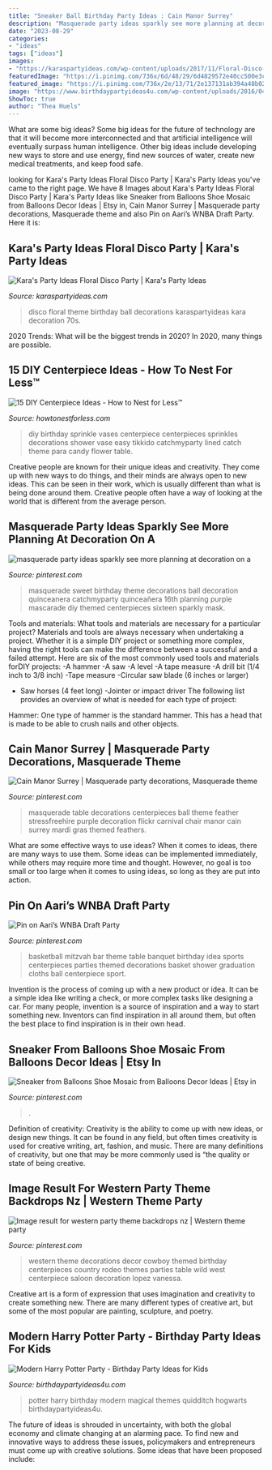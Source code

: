 ```yaml
---
title: "Sneaker Ball Birthday Party Ideas : Cain Manor Surrey"
description: "Masquerade party ideas sparkly see more planning at decoration on a"
date: "2023-08-29"
categories:
- "ideas"
tags: ["ideas"]
images:
- "https://karaspartyideas.com/wp-content/uploads/2017/11/Floral-Disco-Party-via-Karas-Party-Ideas-KarasPartyIdeas.com29.jpg"
featuredImage: "https://i.pinimg.com/736x/6d/48/29/6d4829572e40cc500e3c9ce4f9a2a272.jpg"
featured_image: "https://i.pinimg.com/736x/2e/13/71/2e137131ab394a48b02a5d5ca4b99120.jpg"
image: "https://www.birthdaypartyideas4u.com/wp-content/uploads/2016/04/Modern-Harry-Potter-Party-Hogwarts-Quidditch-Party-Ideas-550x785.jpg"
ShowToc: true
author: "Thea Huels"
---
```



What are some big ideas?
Some big ideas for the future of technology are that it will become more interconnected and that artificial intelligence will eventually surpass human intelligence. Other big ideas include developing new ways to store and use energy, find new sources of water, create new medical treatments, and keep food safe.

	

		
looking for Kara&#039;s Party Ideas Floral Disco Party | Kara&#039;s Party Ideas you've came to the right page. We have 8 Images about Kara&#039;s Party Ideas Floral Disco Party | Kara&#039;s Party Ideas like Sneaker from Balloons Shoe Mosaic from Balloons Decor Ideas | Etsy in, Cain Manor Surrey | Masquerade party decorations, Masquerade theme and also Pin on Aari’s WNBA Draft Party. Here it is:
		
    
## Kara&#039;s Party Ideas Floral Disco Party | Kara&#039;s Party Ideas

<img loading=lazy src="https://karaspartyideas.com/wp-content/uploads/2017/11/Floral-Disco-Party-via-Karas-Party-Ideas-KarasPartyIdeas.com29.jpg" onerror="this.onerror=null;this.src='https://tse1.mm.bing.net/th?id=OIP.os7Pu9NMBQVOyVi2ov2tsAHaLH&amp;pid=15.1';" alt="Kara&#039;s Party Ideas Floral Disco Party | Kara&#039;s Party Ideas">

_Source: karaspartyideas.com_

>disco floral theme birthday ball decorations karaspartyideas kara decoration 70s. 

	

2020 Trends: What will be the biggest trends in 2020?
In 2020, many things are possible.

    
## 15 DIY Centerpiece Ideas - How To Nest For Less™

<img loading=lazy src="http://howtonestforless.com/wp-content/uploads/2014/02/sprinkle-vases.jpg" onerror="this.onerror=null;this.src='https://tse4.mm.bing.net/th?id=OIP.2ZMzkzxQ_r5I3DautvRfWwHaLI&amp;pid=15.1';" alt="15 DIY Centerpiece Ideas - How to Nest for Less™">

_Source: howtonestforless.com_

>diy birthday sprinkle vases centerpiece centerpieces sprinkles decorations shower vase easy tikkido catchmyparty lined catch theme para candy flower table. 

	

Creative people are known for their unique ideas and creativity. They come up with new ways to do things, and their minds are always open to new ideas. This can be seen in their work, which is usually different than what is being done around them. Creative people often have a way of looking at the world that is different from the average person.

    
## Masquerade Party Ideas Sparkly See More Planning At Decoration On A

<img loading=lazy src="https://i.pinimg.com/736x/2e/13/71/2e137131ab394a48b02a5d5ca4b99120.jpg" onerror="this.onerror=null;this.src='https://tse4.mm.bing.net/th?id=OIP.j1ho4EBHZl_kyGSivUiOTgAAAA&amp;pid=15.1';" alt="masquerade party ideas sparkly see more planning at decoration on a">

_Source: pinterest.com_

>masquerade sweet birthday theme decorations ball decoration quinceanera catchmyparty quinceañera 16th planning purple mascarade diy themed centerpieces sixteen sparkly mask. 

	

Tools and materials: What tools and materials are necessary for a particular project?
Materials and tools are always necessary when undertaking a project. Whether it is a simple DIY project or something more complex, having the right tools can make the difference between a successful and a failed attempt. Here are six of the most commonly used tools and materials forDIY projects:
-A hammer
-A saw
-A level
-A tape measure
-A drill bit (1/4 inch to 3/8 inch) 
-Tape measure 
-Circular saw blade (6 inches or larger) 
- Saw horses (4 feet long)  -Jointer or impact driver 
The following list provides an overview of what is needed for each type of project: 

Hammer: One type of hammer is the standard hammer. This has a head that is made to be able to crush nails and other objects.

    
## Cain Manor Surrey | Masquerade Party Decorations, Masquerade Theme

<img loading=lazy src="https://i.pinimg.com/736x/67/f9/42/67f942a28d9d874735d521bc2ec21573--feather-table-centerpieces-tall-centerpiece.jpg" onerror="this.onerror=null;this.src='https://tse1.mm.bing.net/th?id=OIP.WLpTixuEYS98NJ5n25EvhQHaJ3&amp;pid=15.1';" alt="Cain Manor Surrey | Masquerade party decorations, Masquerade theme">

_Source: pinterest.com_

>masquerade table decorations centerpieces ball theme feather stressfreehire purple decoration flickr carnival chair manor cain surrey mardi gras themed feathers. 

	

What are some effective ways to use ideas?
When it comes to ideas, there are many ways to use them. Some ideas can be implemented immediately, while others may require more time and thought. However, no goal is too small or too large when it comes to using ideas, so long as they are put into action.

    
## Pin On Aari’s WNBA Draft Party

<img loading=lazy src="https://i.pinimg.com/736x/e1/52/e0/e152e023211ea1aa1a8ba412aef34d31.jpg" onerror="this.onerror=null;this.src='https://tse2.mm.bing.net/th?id=OIP.59_VHgOTuZQHLptf2bBUCgAAAA&amp;pid=15.1';" alt="Pin on Aari’s WNBA Draft Party">

_Source: pinterest.com_

>basketball mitzvah bar theme table banquet birthday idea sports centerpieces parties themed decorations basket shower graduation cloths ball centerpiece sport. 

	

Invention is the process of coming up with a new product or idea. It can be a simple idea like writing a check, or more complex tasks like designing a car. For many people, invention is a source of inspiration and a way to start something new. Inventors can find inspiration in all around them, but often the best place to find inspiration is in their own head.

    
## Sneaker From Balloons Shoe Mosaic From Balloons Decor Ideas | Etsy In

<img loading=lazy src="https://i.pinimg.com/736x/70/de/ca/70deca316a43efb13e5c24086743b7d7.jpg" onerror="this.onerror=null;this.src='https://tse1.mm.bing.net/th?id=OIP.qhMeJmOJfwbh-rhnYsmKxwHaJ3&amp;pid=15.1';" alt="Sneaker from Balloons Shoe Mosaic from Balloons Decor Ideas | Etsy in">

_Source: pinterest.com_

>. 

	

Definition of creativity:
Creativity is the ability to come up with new ideas, or design new things. It can be found in any field, but often times creativity is used for creative writing, art, fashion, and music. There are many definitions of creativity, but one that may be more commonly used is “the quality or state of being creative.

    
## Image Result For Western Party Theme Backdrops Nz | Western Theme Party

<img loading=lazy src="https://i.pinimg.com/736x/6d/48/29/6d4829572e40cc500e3c9ce4f9a2a272.jpg" onerror="this.onerror=null;this.src='https://tse1.mm.bing.net/th?id=OIP.4Cj1Ui7YlekTfOXkKYRITwHaJ6&amp;pid=15.1';" alt="Image result for western party theme backdrops nz | Western theme party">

_Source: pinterest.com_

>western theme decorations decor cowboy themed birthday centerpieces country rodeo themes parties table wild west centerpiece saloon decoration lopez vanessa. 

	

Creative art is a form of expression that uses imagination and creativity to create something new. There are many different types of creative art, but some of the most popular are painting, sculpture, and poetry.

    
## Modern Harry Potter Party - Birthday Party Ideas For Kids

<img loading=lazy src="https://www.birthdaypartyideas4u.com/wp-content/uploads/2016/04/Modern-Harry-Potter-Party-Hogwarts-Quidditch-Party-Ideas-550x785.jpg" onerror="this.onerror=null;this.src='https://tse3.mm.bing.net/th?id=OIP.yEG2Jny7Kd7CrQmdBlmTCQHaKk&amp;pid=15.1';" alt="Modern Harry Potter Party - Birthday Party Ideas for Kids">

_Source: birthdaypartyideas4u.com_

>potter harry birthday modern magical themes quidditch hogwarts birthdaypartyideas4u. 

	

The future of ideas is shrouded in uncertainty, with both the global economy and climate changing at an alarming pace. To find new and innovative ways to address these issues, policymakers and entrepreneurs must come up with creative solutions. Some ideas that have been proposed include: 

